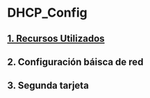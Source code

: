# DHCP_Config

## [1. Recursos Utilizados](Recursos.md)
## 2. Configuración báisca de red
## 3. Segunda tarjeta
